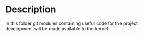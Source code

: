 # Description
In this folder git modules containing useful code for the project development will be made available to the kernel.